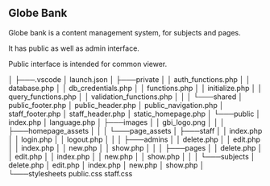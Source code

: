 ## Globe Bank

Globe bank is a content management system, for subjects and pages.

It has public as well as admin interface.

Public interface is intended for common viewer.

│
├───.vscode
│ launch.json
│
├───private
│ │ auth_functions.php
│ │ database.php
│ │ db_credentials.php
│ │ functions.php
│ │ initialize.php
│ │ query_functions.php
│ │ validation_functions.php
│ │
│ └───shared
│ public_footer.php
│ public_header.php
│ public_navigation.php
│ staff_footer.php
│ staff_header.php
│ static_homepage.php
│
└───public
│ index.php
│ language.php
│
├───images
│ │ gbi_logo.png
│ │
│ ├───homepage_assets
│ │
│ └───page_assets
│
├───staff
│ │ index.php
│ │ login.php
│ │ logout.php
│ │
│ ├───admins
│ │ delete.php
│ │ edit.php
│ │ index.php
│ │ new.php
│ │ show.php
│ │
│ ├───pages
│ │ delete.php
│ │ edit.php
│ │ index.php
│ │ new.php
│ │ show.php
│ │
│ └───subjects
│ delete.php
│ edit.php
│ index.php
│ new.php
│ show.php
│
└───stylesheets
public.css
staff.css
